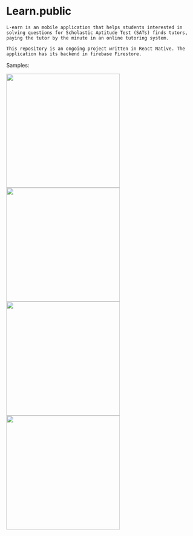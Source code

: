 # Learn.public

	L-earn is an mobile application that helps students interested in solving questions for Scholastic Aptitude Test (SATs) finds tutors, paying the tutor by the minute in an online tutoring system.

	This repository is an ongoing project written in React Native. The application has its backend in firebase Firestore.

Samples:

<div flex-direction="row">
<img borderwidth="1" src="https://user-images.githubusercontent.com/60149913/161406843-d139b147-317a-4716-a3ab-62d64b7122f1.jpeg" width="300" >
<img src="https://user-images.githubusercontent.com/60149913/161406839-bad654ad-a24b-4afd-b4aa-65a5f1716585.jpeg" width="300" >
</div>


<div flex-direction="row">
<img src="https://user-images.githubusercontent.com/60149913/161406840-e13a5049-b7c4-4ef9-88b6-3e62ae528aa5.jpeg" width="300" >
<img src="https://user-images.githubusercontent.com/60149913/161406842-eaa2e97f-b60f-4826-84c0-0ac4feb58283.jpeg" width="300" >
</div>


